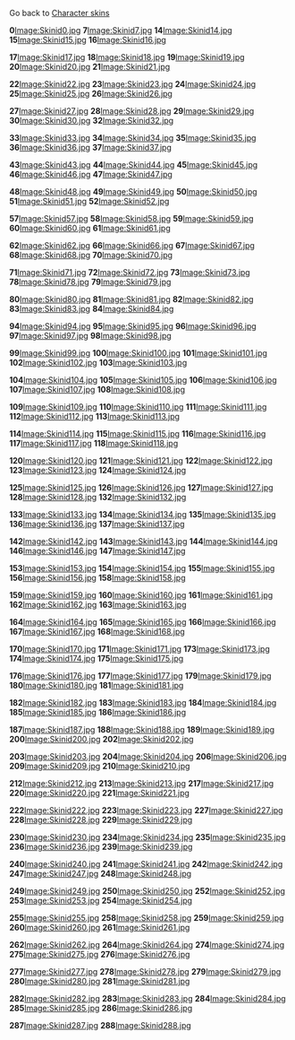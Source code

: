 Go back to [Character skins](/docs/character_skins.md "wikilink")

**0**[Image:Skinid0.jpg](/docs/image:skinid0.jpg.md "wikilink") **7**[Image:Skinid7.jpg](/Image:Skinid7.jpg.md "wikilink") **14**[Image:Skinid14.jpg](/Image:Skinid14.jpg.md "wikilink") **15**[Image:Skinid15.jpg](/Image:Skinid15.jpg.md "wikilink") **16**[Image:Skinid16.jpg](/Image:Skinid16.jpg.md "wikilink")

**17**[Image:Skinid17.jpg](/docs/image:skinid17.jpg.md "wikilink") **18**[Image:Skinid18.jpg](/Image:Skinid18.jpg.md "wikilink") **19**[Image:Skinid19.jpg](/Image:Skinid19.jpg.md "wikilink") **20**[Image:Skinid20.jpg](/Image:Skinid20.jpg.md "wikilink") **21**[Image:Skinid21.jpg](/Image:Skinid21.jpg.md "wikilink")

**22**[Image:Skinid22.jpg](/docs/image:skinid22.jpg.md "wikilink") **23**[Image:Skinid23.jpg](/Image:Skinid23.jpg.md "wikilink") **24**[Image:Skinid24.jpg](/Image:Skinid24.jpg.md "wikilink") **25**[Image:Skinid25.jpg](/Image:Skinid25.jpg.md "wikilink") **26**[Image:Skinid26.jpg](/Image:Skinid26.jpg.md "wikilink")

**27**[Image:Skinid27.jpg](/docs/image:skinid27.jpg.md "wikilink") **28**[Image:Skinid28.jpg](/Image:Skinid28.jpg.md "wikilink") **29**[Image:Skinid29.jpg](/Image:Skinid29.jpg.md "wikilink") **30**[Image:Skinid30.jpg](/Image:Skinid30.jpg.md "wikilink") **32**[Image:Skinid32.jpg](/Image:Skinid32.jpg.md "wikilink")

**33**[Image:Skinid33.jpg](/docs/image:skinid33.jpg.md "wikilink") **34**[Image:Skinid34.jpg](/Image:Skinid34.jpg.md "wikilink") **35**[Image:Skinid35.jpg](/Image:Skinid35.jpg.md "wikilink") **36**[Image:Skinid36.jpg](/Image:Skinid36.jpg.md "wikilink") **37**[Image:Skinid37.jpg](/Image:Skinid37.jpg.md "wikilink")

**43**[Image:Skinid43.jpg](/docs/image:skinid43.jpg.md "wikilink") **44**[Image:Skinid44.jpg](/Image:Skinid44.jpg.md "wikilink") **45**[Image:Skinid45.jpg](/Image:Skinid45.jpg.md "wikilink") **46**[Image:Skinid46.jpg](/Image:Skinid46.jpg.md "wikilink") **47**[Image:Skinid47.jpg](/Image:Skinid47.jpg.md "wikilink")

**48**[Image:Skinid48.jpg](/docs/image:skinid48.jpg.md "wikilink") **49**[Image:Skinid49.jpg](/Image:Skinid49.jpg.md "wikilink") **50**[Image:Skinid50.jpg](/Image:Skinid50.jpg.md "wikilink") **51**[Image:Skinid51.jpg](/Image:Skinid51.jpg.md "wikilink") **52**[Image:Skinid52.jpg](/Image:Skinid52.jpg.md "wikilink")

**57**[Image:Skinid57.jpg](/docs/image:skinid57.jpg.md "wikilink") **58**[Image:Skinid58.jpg](/Image:Skinid58.jpg.md "wikilink") **59**[Image:Skinid59.jpg](/Image:Skinid59.jpg.md "wikilink") **60**[Image:Skinid60.jpg](/Image:Skinid60.jpg.md "wikilink") **61**[Image:Skinid61.jpg](/Image:Skinid61.jpg.md "wikilink")

**62**[Image:Skinid62.jpg](/docs/image:skinid62.jpg.md "wikilink") **66**[Image:Skinid66.jpg](/Image:Skinid66.jpg.md "wikilink") **67**[Image:Skinid67.jpg](/Image:Skinid67.jpg.md "wikilink") **68**[Image:Skinid68.jpg](/Image:Skinid68.jpg.md "wikilink") **70**[Image:Skinid70.jpg](/Image:Skinid70.jpg.md "wikilink")

**71**[Image:Skinid71.jpg](/docs/image:skinid71.jpg.md "wikilink") **72**[Image:Skinid72.jpg](/Image:Skinid72.jpg.md "wikilink") **73**[Image:Skinid73.jpg](/Image:Skinid73.jpg.md "wikilink") **78**[Image:Skinid78.jpg](/Image:Skinid78.jpg.md "wikilink") **79**[Image:Skinid79.jpg](/Image:Skinid79.jpg.md "wikilink")

**80**[Image:Skinid80.jpg](/docs/image:skinid80.jpg.md "wikilink") **81**[Image:Skinid81.jpg](/Image:Skinid81.jpg.md "wikilink") **82**[Image:Skinid82.jpg](/Image:Skinid82.jpg.md "wikilink") **83**[Image:Skinid83.jpg](/Image:Skinid83.jpg.md "wikilink") **84**[Image:Skinid84.jpg](/Image:Skinid84.jpg.md "wikilink")

**94**[Image:Skinid94.jpg](/docs/image:skinid94.jpg.md "wikilink") **95**[Image:Skinid95.jpg](/Image:Skinid95.jpg.md "wikilink") **96**[Image:Skinid96.jpg](/Image:Skinid96.jpg.md "wikilink") **97**[Image:Skinid97.jpg](/Image:Skinid97.jpg.md "wikilink") **98**[Image:Skinid98.jpg](/Image:Skinid98.jpg.md "wikilink")

**99**[Image:Skinid99.jpg](/docs/image:skinid99.jpg.md "wikilink") **100**[Image:Skinid100.jpg](/Image:Skinid100.jpg.md "wikilink") **101**[Image:Skinid101.jpg](/Image:Skinid101.jpg.md "wikilink") **102**[Image:Skinid102.jpg](/Image:Skinid102.jpg.md "wikilink") **103**[Image:Skinid103.jpg](/Image:Skinid103.jpg.md "wikilink")

**104**[Image:Skinid104.jpg](/docs/image:skinid104.jpg.md "wikilink") **105**[Image:Skinid105.jpg](/Image:Skinid105.jpg.md "wikilink") **106**[Image:Skinid106.jpg](/Image:Skinid106.jpg.md "wikilink") **107**[Image:Skinid107.jpg](/Image:Skinid107.jpg.md "wikilink") **108**[Image:Skinid108.jpg](/Image:Skinid108.jpg.md "wikilink")

**109**[Image:Skinid109.jpg](/docs/image:skinid109.jpg.md "wikilink") **110**[Image:Skinid110.jpg](/Image:Skinid110.jpg.md "wikilink") **111**[Image:Skinid111.jpg](/Image:Skinid111.jpg.md "wikilink") **112**[Image:Skinid112.jpg](/Image:Skinid112.jpg.md "wikilink") **113**[Image:Skinid113.jpg](/Image:Skinid113.jpg.md "wikilink")

**114**[Image:Skinid114.jpg](/docs/image:skinid114.jpg.md "wikilink") **115**[Image:Skinid115.jpg](/Image:Skinid115.jpg.md "wikilink") **116**[Image:Skinid116.jpg](/Image:Skinid116.jpg.md "wikilink") **117**[Image:Skinid117.jpg](/Image:Skinid117.jpg.md "wikilink") **118**[Image:Skinid118.jpg](/Image:Skinid118.jpg.md "wikilink")

**120**[Image:Skinid120.jpg](/docs/image:skinid120.jpg.md "wikilink") **121**[Image:Skinid121.jpg](/Image:Skinid121.jpg.md "wikilink") **122**[Image:Skinid122.jpg](/Image:Skinid122.jpg.md "wikilink") **123**[Image:Skinid123.jpg](/Image:Skinid123.jpg.md "wikilink") **124**[Image:Skinid124.jpg](/Image:Skinid124.jpg.md "wikilink")

**125**[Image:Skinid125.jpg](/docs/image:skinid125.jpg.md "wikilink") **126**[Image:Skinid126.jpg](/Image:Skinid126.jpg.md "wikilink") **127**[Image:Skinid127.jpg](/Image:Skinid127.jpg.md "wikilink") **128**[Image:Skinid128.jpg](/Image:Skinid128.jpg.md "wikilink") **132**[Image:Skinid132.jpg](/Image:Skinid132.jpg.md "wikilink")

**133**[Image:Skinid133.jpg](/docs/image:skinid133.jpg.md "wikilink") **134**[Image:Skinid134.jpg](/Image:Skinid134.jpg.md "wikilink") **135**[Image:Skinid135.jpg](/Image:Skinid135.jpg.md "wikilink") **136**[Image:Skinid136.jpg](/Image:Skinid136.jpg.md "wikilink") **137**[Image:Skinid137.jpg](/Image:Skinid137.jpg.md "wikilink")

**142**[Image:Skinid142.jpg](/docs/image:skinid142.jpg.md "wikilink") **143**[Image:Skinid143.jpg](/Image:Skinid143.jpg.md "wikilink") **144**[Image:Skinid144.jpg](/Image:Skinid144.jpg.md "wikilink") **146**[Image:Skinid146.jpg](/Image:Skinid146.jpg.md "wikilink") **147**[Image:Skinid147.jpg](/Image:Skinid147.jpg.md "wikilink")

**153**[Image:Skinid153.jpg](/docs/image:skinid153.jpg.md "wikilink") **154**[Image:Skinid154.jpg](/Image:Skinid154.jpg.md "wikilink") **155**[Image:Skinid155.jpg](/Image:Skinid155.jpg.md "wikilink") **156**[Image:Skinid156.jpg](/Image:Skinid156.jpg.md "wikilink") **158**[Image:Skinid158.jpg](/Image:Skinid158.jpg.md "wikilink")

**159**[Image:Skinid159.jpg](/docs/image:skinid159.jpg.md "wikilink") **160**[Image:Skinid160.jpg](/Image:Skinid160.jpg.md "wikilink") **161**[Image:Skinid161.jpg](/Image:Skinid161.jpg.md "wikilink") **162**[Image:Skinid162.jpg](/Image:Skinid162.jpg.md "wikilink") **163**[Image:Skinid163.jpg](/Image:Skinid163.jpg.md "wikilink")

**164**[Image:Skinid164.jpg](/docs/image:skinid164.jpg.md "wikilink") **165**[Image:Skinid165.jpg](/Image:Skinid165.jpg.md "wikilink") **166**[Image:Skinid166.jpg](/Image:Skinid166.jpg.md "wikilink") **167**[Image:Skinid167.jpg](/Image:Skinid167.jpg.md "wikilink") **168**[Image:Skinid168.jpg](/Image:Skinid168.jpg.md "wikilink")

**170**[Image:Skinid170.jpg](/docs/image:skinid170.jpg.md "wikilink") **171**[Image:Skinid171.jpg](/Image:Skinid171.jpg.md "wikilink") **173**[Image:Skinid173.jpg](/Image:Skinid173.jpg.md "wikilink") **174**[Image:Skinid174.jpg](/Image:Skinid174.jpg.md "wikilink") **175**[Image:Skinid175.jpg](/Image:Skinid175.jpg.md "wikilink")

**176**[Image:Skinid176.jpg](/docs/image:skinid176.jpg.md "wikilink") **177**[Image:Skinid177.jpg](/Image:Skinid177.jpg.md "wikilink") **179**[Image:Skinid179.jpg](/Image:Skinid179.jpg.md "wikilink") **180**[Image:Skinid180.jpg](/Image:Skinid180.jpg.md "wikilink") **181**[Image:Skinid181.jpg](/Image:Skinid181.jpg.md "wikilink")

**182**[Image:Skinid182.jpg](/docs/image:skinid182.jpg.md "wikilink") **183**[Image:Skinid183.jpg](/Image:Skinid183.jpg.md "wikilink") **184**[Image:Skinid184.jpg](/Image:Skinid184.jpg.md "wikilink") **185**[Image:Skinid185.jpg](/Image:Skinid185.jpg.md "wikilink") **186**[Image:Skinid186.jpg](/Image:Skinid186.jpg.md "wikilink")

**187**[Image:Skinid187.jpg](/docs/image:skinid187.jpg.md "wikilink") **188**[Image:Skinid188.jpg](/Image:Skinid188.jpg.md "wikilink") **189**[Image:Skinid189.jpg](/Image:Skinid189.jpg.md "wikilink") **200**[Image:Skinid200.jpg](/Image:Skinid200.jpg.md "wikilink") **202**[Image:Skinid202.jpg](/Image:Skinid202.jpg.md "wikilink")

**203**[Image:Skinid203.jpg](/docs/image:skinid203.jpg.md "wikilink") **204**[Image:Skinid204.jpg](/Image:Skinid204.jpg.md "wikilink") **206**[Image:Skinid206.jpg](/Image:Skinid206.jpg.md "wikilink") **209**[Image:Skinid209.jpg](/Image:Skinid209.jpg.md "wikilink") **210**[Image:Skinid210.jpg](/Image:Skinid210.jpg.md "wikilink")

**212**[Image:Skinid212.jpg](/docs/image:skinid212.jpg.md "wikilink") **213**[Image:Skinid213.jpg](/Image:Skinid213.jpg.md "wikilink") **217**[Image:Skinid217.jpg](/Image:Skinid217.jpg.md "wikilink") **220**[Image:Skinid220.jpg](/Image:Skinid220.jpg.md "wikilink") **221**[Image:Skinid221.jpg](/Image:Skinid221.jpg.md "wikilink")

**222**[Image:Skinid222.jpg](/docs/image:skinid222.jpg.md "wikilink") **223**[Image:Skinid223.jpg](/Image:Skinid223.jpg.md "wikilink") **227**[Image:Skinid227.jpg](/Image:Skinid227.jpg.md "wikilink") **228**[Image:Skinid228.jpg](/Image:Skinid228.jpg.md "wikilink") **229**[Image:Skinid229.jpg](/Image:Skinid229.jpg.md "wikilink")

**230**[Image:Skinid230.jpg](/docs/image:skinid230.jpg.md "wikilink") **234**[Image:Skinid234.jpg](/Image:Skinid234.jpg.md "wikilink") **235**[Image:Skinid235.jpg](/Image:Skinid235.jpg.md "wikilink") **236**[Image:Skinid236.jpg](/Image:Skinid236.jpg.md "wikilink") **239**[Image:Skinid239.jpg](/Image:Skinid239.jpg.md "wikilink")

**240**[Image:Skinid240.jpg](/docs/image:skinid240.jpg.md "wikilink") **241**[Image:Skinid241.jpg](/Image:Skinid241.jpg.md "wikilink") **242**[Image:Skinid242.jpg](/Image:Skinid242.jpg.md "wikilink") **247**[Image:Skinid247.jpg](/Image:Skinid247.jpg.md "wikilink") **248**[Image:Skinid248.jpg](/Image:Skinid248.jpg.md "wikilink")

**249**[Image:Skinid249.jpg](/docs/image:skinid249.jpg.md "wikilink") **250**[Image:Skinid250.jpg](/Image:Skinid250.jpg.md "wikilink") **252**[Image:Skinid252.jpg](/Image:Skinid252.jpg.md "wikilink") **253**[Image:Skinid253.jpg](/Image:Skinid253.jpg.md "wikilink") **254**[Image:Skinid254.jpg](/Image:Skinid254.jpg.md "wikilink")

**255**[Image:Skinid255.jpg](/docs/image:skinid255.jpg.md "wikilink") **258**[Image:Skinid258.jpg](/Image:Skinid258.jpg.md "wikilink") **259**[Image:Skinid259.jpg](/Image:Skinid259.jpg.md "wikilink") **260**[Image:Skinid260.jpg](/Image:Skinid260.jpg.md "wikilink") **261**[Image:Skinid261.jpg](/Image:Skinid261.jpg.md "wikilink")

**262**[Image:Skinid262.jpg](/docs/image:skinid262.jpg.md "wikilink") **264**[Image:Skinid264.jpg](/Image:Skinid264.jpg.md "wikilink") **274**[Image:Skinid274.jpg](/Image:Skinid274.jpg.md "wikilink") **275**[Image:Skinid275.jpg](/Image:Skinid275.jpg.md "wikilink") **276**[Image:Skinid276.jpg](/Image:Skinid276.jpg.md "wikilink")

**277**[Image:Skinid277.jpg](/docs/image:skinid277.jpg.md "wikilink") **278**[Image:Skinid278.jpg](/Image:Skinid278.jpg.md "wikilink") **279**[Image:Skinid279.jpg](/Image:Skinid279.jpg.md "wikilink") **280**[Image:Skinid280.jpg](/Image:Skinid280.jpg.md "wikilink") **281**[Image:Skinid281.jpg](/Image:Skinid281.jpg.md "wikilink")

**282**[Image:Skinid282.jpg](/docs/image:skinid282.jpg.md "wikilink") **283**[Image:Skinid283.jpg](/Image:Skinid283.jpg.md "wikilink") **284**[Image:Skinid284.jpg](/Image:Skinid284.jpg.md "wikilink") **285**[Image:Skinid285.jpg](/Image:Skinid285.jpg.md "wikilink") **286**[Image:Skinid286.jpg](/Image:Skinid286.jpg.md "wikilink")

**287**[Image:Skinid287.jpg](/docs/image:skinid287.jpg.md "wikilink") **288**[Image:Skinid288.jpg](/Image:Skinid288.jpg.md "wikilink")
